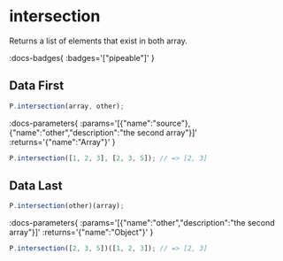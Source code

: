 # intersection

Returns a list of elements that exist in both array.

:docs-badges{ :badges='["pipeable"]' }


## Data First

```js [light]
P.intersection(array, other);
```

:docs-parameters{ :params='[{"name":"source"},{"name":"other","description":"the second array"}]' :returns='{"name":"Array"}' }

```js
P.intersection([1, 2, 3], [2, 3, 5]); // => [2, 3]
```

## Data Last

```js [light]
P.intersection(other)(array);
```

:docs-parameters{ :params='[{"name":"other","description":"the second array"}]' :returns='{"name":"Object"}' }

```js
P.intersection([2, 3, 5])([1, 2, 3]); // => [2, 3]
```